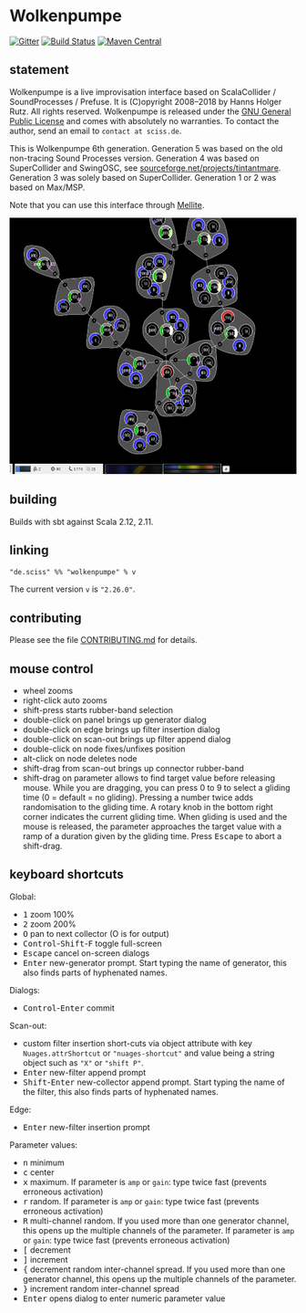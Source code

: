 # Wolkenpumpe

[![Gitter](https://badges.gitter.im/Join%20Chat.svg)](https://gitter.im/Sciss/Mellite?utm_source=badge&utm_medium=badge&utm_campaign=pr-badge&utm_content=badge)
[![Build Status](https://travis-ci.org/Sciss/Wolkenpumpe.svg?branch=master)](https://travis-ci.org/Sciss/Wolkenpumpe)
[![Maven Central](https://maven-badges.herokuapp.com/maven-central/de.sciss/wolkenpumpe_2.11/badge.svg)](https://maven-badges.herokuapp.com/maven-central/de.sciss/wolkenpumpe_2.11)

## statement

Wolkenpumpe is a live improvisation interface based on ScalaCollider / SoundProcesses / Prefuse. It is (C)opyright 2008&ndash;2018 by Hanns Holger Rutz. All rights reserved. Wolkenpumpe is released under the [GNU General Public License](https://git.iem.at/sciss/Wolkenpumpe/raw/master/licenses/Wolkenpumpe-License.txt) and comes with absolutely no warranties. To contact the author, send an email to `contact at sciss.de`.

This is Wolkenpumpe 6th generation. Generation 5 was based on the old non-tracing Sound Processes version. Generation 4 was based on SuperCollider and SwingOSC, see [sourceforge.net/projects/tintantmare](http://sourceforge.net/projects/tintantmare/). Generation 3 was solely based on SuperCollider. Generation 1 or 2 was based on Max/MSP.

Note that you can use this interface through [Mellite](https://git.iem.at/sciss/Mellite/).

<img src="screenshot.png" alt="screenshot" width="520" height="449"/>

## building

Builds with sbt against Scala 2.12, 2.11.

## linking

    "de.sciss" %% "wolkenpumpe" % v

The current version `v` is `"2.26.0"`.

## contributing

Please see the file [CONTRIBUTING.md](CONTRIBUTING.md) for details.

## mouse control

- wheel zooms
- right-click auto zooms
- shift-press starts rubber-band selection
- double-click on panel brings up generator dialog
- double-click on edge brings up filter insertion dialog
- double-click on scan-out brings up filter append dialog
- double-click on node fixes/unfixes position
- alt-click on node deletes node
- shift-drag from scan-out brings up connector rubber-band
- shift-drag on parameter allows to find target value before releasing mouse. While you are dragging, you can press 0 to 9 to select a gliding time (0 = default = no gliding). Pressing a number twice adds randomisation to the gliding time. A rotary knob in the bottom right corner indicates the current gliding time. When gliding is used and the mouse is released, the parameter approaches the target value with a ramp of a duration given by the gliding time. Press <tt>Escape</tt> to abort a shift-drag.

## keyboard shortcuts

Global:

- <tt>1</tt> zoom 100%
- <tt>2</tt> zoom 200%
- <tt>O</tt> pan to next collector (O is for output)
- <tt>Control</tt>-<tt>Shift</tt>-<tt>F</tt> toggle full-screen
- <tt>Escape</tt> cancel on-screen dialogs
- <tt>Enter</tt> new-generator prompt. Start typing the name of generator, this also finds parts of hyphenated names.

Dialogs:

- <tt>Control</tt>-<tt>Enter</tt> commit

Scan-out:

- custom filter insertion short-cuts via object attribute with key `Nuages.attrShortcut` or `"nuages-shortcut"`
  and value being a string object such as `"X"` or `"shift P"`.
- <tt>Enter</tt> new-filter append prompt
- <tt>Shift</tt>-<tt>Enter</tt> new-collector append prompt. Start typing the name of the filter, this also finds parts of hyphenated names.

Edge:

- <tt>Enter</tt> new-filter insertion prompt

Parameter values:

- <tt>n</tt> minimum
- <tt>c</tt> center
- <tt>x</tt> maximum. If parameter is `amp` or `gain`: type twice fast (prevents erroneous activation)
- <tt>r</tt> random. If parameter is `amp` or `gain`: type twice fast (prevents erroneous activation)
- <tt>R</tt> multi-channel random. If you used more than one generator channel, this opens up the multiple channels of the parameter.  If parameter is `amp` or `gain`: type twice fast (prevents erroneous activation)
- <tt>[</tt> decrement
- <tt>]</tt> increment
- <tt>{</tt> decrement random inter-channel spread. If you used more than one generator channel, this opens up the multiple channels of the parameter.
- <tt>}</tt> increment random inter-channel spread
- <tt>Enter</tt> opens dialog to enter numeric parameter value

